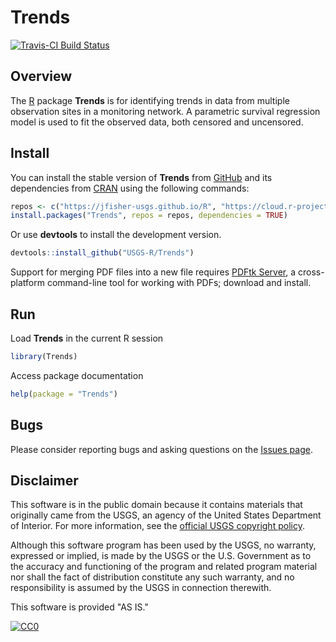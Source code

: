 # Trends

[![Travis-CI Build Status](https://travis-ci.org/jfisher-usgs/Trends.svg?branch=master)](https://travis-ci.org/jfisher-usgs/Trends)

## Overview

The [R](https://www.r-project.org/ "R") package **Trends** is for identifying trends in data from multiple observation sites in a monitoring network.
A parametric survival regression model is used to fit the observed data, both censored and uncensored.

## Install

You can install the stable version of **Trends** from [GitHub](https://jfisher-usgs.github.io/R/) and
its dependencies from [CRAN](https://cran.r-project.org/) using the following commands:

```r
repos <- c("https://jfisher-usgs.github.io/R", "https://cloud.r-project.org/")
install.packages("Trends", repos = repos, dependencies = TRUE)
```

Or use **devtools** to install the development version.

```r
devtools::install_github("USGS-R/Trends")
```

Support for merging PDF files into a new file requires [PDFtk Server](https://www.pdflabs.com/tools/pdftk-server/ "pdftk"),
a cross-platform command-line tool for working with PDFs; download and install.

## Run

Load **Trends** in the current R session

```r
library(Trends)
```

Access package documentation

```r
help(package = "Trends")
```

## Bugs

Please consider reporting bugs and asking questions on the
[Issues page](https://github.com/jfisher-usgs/Trends/issues "Issues page").

## Disclaimer

This software is in the public domain because it contains materials that originally came from the USGS,
an agency of the United States Department of Interior.
For more information, see the
[official USGS copyright policy](https://www2.usgs.gov/visual-id/credit_usgs.html "official USGS copyright policy").

Although this software program has been used by the USGS, no warranty, expressed or implied,
is made by the USGS or the U.S. Government as to the accuracy and functioning of the program and related program material nor shall the fact of distribution constitute any such warranty,
and no responsibility is assumed by the USGS in connection therewith.

This software is provided "AS IS."

[![CC0](https://i.creativecommons.org/p/zero/1.0/88x31.png)](https://creativecommons.org/publicdomain/zero/1.0/)
